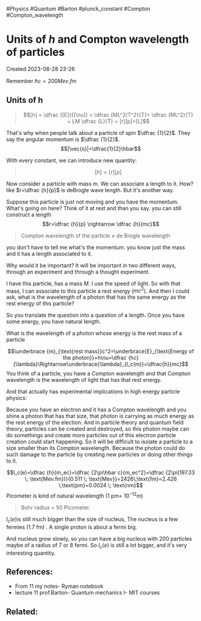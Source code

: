 #Physics #Quantum #Barton #plunck_constant #Compton #Compton_wavelength 

# Units of $h$ and Compton wavelength of particles 
Created:2023-08-28 23-26

Remember $\hbar c=200 Mev.fm$ 

## Units of h
> $$[h] = \dfrac {[E]}{[\nu]} = \dfrac {ML^2/T^2}{T}= \dfrac {ML^2}{T} = LM \dfrac {L}{T} = [r][p]=[L]$$

That's why when people talk about a particle of spin $\dfrac {1}{2}$. They say the angular momentum is $\dfrac {1}{2}$.
$$|\vec{s}|=\dfrac{1}{2}\hbar$$

With every constant, we can introduce new quantity:
> $$[h]=[r][p]$$

Now consider a particle with mass m. We can associate a length to it. How?  like $r=\dfrac {h}{p}$ is deBrogle wave length. But it's another way.

Suppose this particle is just not moving and you have the momentum. What's going on here? Think of it at rest and than you say. you can still construct a length
$$r=\dfrac {h}{p} \rightarrow \dfrac {h}{mc}$$

> Compton wavelength of the particle $\neq$ de Brogle wavelength

you don't have to tell me what's the momentum. you know just the mass and it has a length associated to it.

Why would it be important? It will be important in two different ways, through an experiment and through a thought experiment.

I have this particle, has a mass $M$. I use the speed of light. So with that mass, I can associate to this particle a rest energy ($mc^2$). And then I could ask, what is the wavelength of a photon that has the same energy as the rest energy of this particle?

So you translate the question into a question of a length. Once you have some energy, you have natural length.

What is the wavelength of a photon whose energy is the rest mass of a particle

$$\underbrace {m}_{\text{rest mass}}c^2=\underbrace{E}_{\text{Energy of the photon}}=h\nu=\dfrac {hc}{\lambda}\Rightarrow\underbrace{\lambda}_{l_c(m)}=\dfrac{h}{mc}$$
You think of a particle, you have a Compton wavelength and that Compton wavelength is the wavelength of light that has that rest energy.

And that actually has experimental implications in high energy particle physics:

Because you have an electron and it has a Compton wavelength and you shine a photon that has that size, that photon is carrying as much energy as the rest energy of the election. And in particle theory and quantum field theory, particles can be created and destroyed, so this photon maybe can do somethings and create more particles out of this electron particle creation could start happening. So it will be difficult to isolate a particle to a size smaller than its Compton wavelength. Because the photon could do such damage to the particle by creating new particles or doing other things to it.

$$l_c(e)=\dfrac {h}{m_ec}=\dfrac {2\pi\hbar c}{m_ec^2}=\dfrac {2\pi(197.33 \; \text{Mev.fm})}{0.511 \; \text{Mev}}=2426\;\text{fm}=2.426 \;\text{pm}=0.0024 \; \text{nm}$$
Picometer is kind of natural wavelength ($1$ pm= $10^{-12} m$)
>Bohr radius = 50 Picometer.

$l_c(e)$is still much bigger than the size of nucleus, The nucleus is a few fermies ($1.7 \; \text{fm}$) . A single  proton is about a fermi big. 

And nucleus grow slowly, so you can have a big nucleus with 200 particles maybe of a radius of $7$ or $8$ fermi. So $l_c(e)$ is still a lot bigger, and it's very interesting quantity.


## References:
- From 11 my notes- Ryman notebook
- lecture 11 prof.Barton- Quantum mechanics I- MIT courses

## Related:







